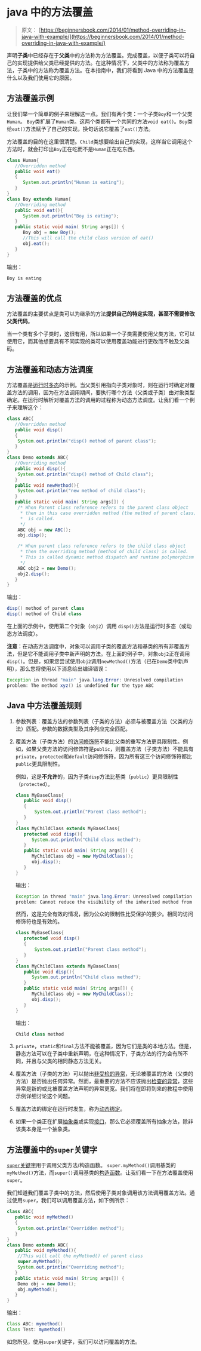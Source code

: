 # java 中的方法覆盖

> 原文： [https://beginnersbook.com/2014/01/method-overriding-in-java-with-example/](https://beginnersbook.com/2014/01/method-overriding-in-java-with-example/)

声明**子类**中已经存在于**父类**中的方法称为方法覆盖。完成覆盖，以便子类可以将自己的实现提供给父类已经提供的方法。在这种情况下，父类中的方法称为覆盖方法，子类中的方法称为覆盖方法。在本指南中，我们将看到 Java 中的方法覆盖是什么以及我们使用它的原因。

## 方法覆盖示例

让我们举一个简单的例子来理解这一点。我们有两个类：一个子类`Boy`和一个父类`Human`。 `Boy`类扩展了`Human`类。这两个类都有一个共同的方法`void eat()`。`Boy`类给`eat()`方法赋予了自己的实现，换句话说它覆盖了`eat()`方法。

方法覆盖的目的在这里很清楚。`Child`类想要给出自己的实现，这样当它调用这个方法时，就会打印出`Boy`正在吃而不是`Human`正在吃东西。

```java
class Human{
   //Overridden method
   public void eat()
   {
      System.out.println("Human is eating");
   }
}
class Boy extends Human{
   //Overriding method
   public void eat(){
      System.out.println("Boy is eating");
   }
   public static void main( String args[]) {
      Boy obj = new Boy();
      //This will call the child class version of eat()
      obj.eat();
   }
}
```

输出：

```java
Boy is eating
```

## 方法覆盖的优点

方法覆盖的主要优点是类可以为继承的方法**提供自己的特定实现，甚至不需要修改父类代码**。

当一个类有多个子类时，这很有用，所以如果一个子类需要使用父类方法，它可以使用它，而其他想要具有不同实现的类可以使用覆盖功能进行更改而不触及父类码。

## 方法覆盖和动态方法调度

方法覆盖是[运行时多态](https://beginnersbook.com/2013/04/runtime-compile-time-polymorphism/)的示例。当父类引用指向子类对象时，则在运行时确定对覆盖方法的调用，因为在方法调用期间，要执行哪个方法（父类或子类）由对象类型确定。在运行时解析对覆盖方法的调用的过程称为动态方法调度。让我们看一个例子来理解这个：

```java
class ABC{
   //Overridden method
   public void disp()
   {
	System.out.println("disp() method of parent class");
   }	   
}
class Demo extends ABC{
   //Overriding method
   public void disp(){
	System.out.println("disp() method of Child class");
   }
   public void newMethod(){
	System.out.println("new method of child class");
   }
   public static void main( String args[]) {
	/* When Parent class reference refers to the parent class object
	 * then in this case overridden method (the method of parent class)
	 *  is called.
	 */
	ABC obj = new ABC();
	obj.disp();

	/* When parent class reference refers to the child class object
	 * then the overriding method (method of child class) is called.
	 * This is called dynamic method dispatch and runtime polymorphism
	 */
	ABC obj2 = new Demo();
	obj2.disp();
   }
}
```

输出：

```java
disp() method of parent class
disp() method of Child class

```

在上面的示例中，使用第二个对象（`obj2`）调用 `disp()`方法是运行时多态（或动态方法调度）。

**注意**：在动态方法调度中，对象可以调用子类的覆盖方法和基类的所有非覆盖方法，但是它不能调用子类中新声明的方法。在上面的例子中，对象`obj2`正在调用`disp()`。但是，如果您尝试使用`obj2`调用`newMethod()`方法（已在`Demo`类中新声明），那么您将使用以下消息给出编译错误：

```java
Exception in thread "main" java.lang.Error: Unresolved compilation 
problem: The method xyz() is undefined for the type ABC
```

## Java 中方法覆盖规则

1.  参数列表：覆盖方法的参数列表（子类的方法）必须与被覆盖方法（父类的方法）匹配。参数的数据类型及其序列应完全匹配。
2.  覆盖方法（子类方法）的[访问修饰符](https://beginnersbook.com/2013/05/java-access-modifiers/)不能比父类的重写方法更具限制性。例如，如果父类方法的访问修饰符是`public`，则覆盖方法（子类方法）不能具有`private`，`protected`和`default`访问修饰符，因为所有这三个访问修饰符都比`public`更具限制性。

    例如，这是**不允许**的，因为子类`disp`方法比基类（`public`）更具限制性（`protected`）。

    ```java
    class MyBaseClass{
       public void disp()
       {
           System.out.println("Parent class method");
       }
    }
    class MyChildClass extends MyBaseClass{
       protected void disp(){
          System.out.println("Child class method");
       }
       public static void main( String args[]) {
          MyChildClass obj = new MyChildClass();
          obj.disp();
       }
    }
    ```

    输出：

    ```java
    Exception in thread "main" java.lang.Error: Unresolved compilation 
    problem: Cannot reduce the visibility of the inherited method from MyBaseClass
    ```

    然而，这是完全有效的情况，因为公众的限制性比受保护的要少。相同的访问修饰符也是有效的。

    ```java
    class MyBaseClass{
       protected void disp()
       {
           System.out.println("Parent class method");
       }
    }
    class MyChildClass extends MyBaseClass{
       public void disp(){
          System.out.println("Child class method");
       }
       public static void main( String args[]) {
          MyChildClass obj = new MyChildClass();
          obj.disp();
       }
    }
    ```

    输出：

    ```java
    Child class method
    ```

3.  `private`，`static`和`final`方法不能被覆盖，因为它们是类的本地方法。但是，静态方法可以在子类中重新声明，在这种情况下，子类方法的行为会有所不同，并且与父类的相同静态方法无关。
4.  覆盖方法（子类的方法）可以抛出[非受检的异常](https://beginnersbook.com/2013/04/java-checked-unchecked-exceptions-with-examples/)，无论被覆盖的方法（父类的方法）是否抛出任何异常。然而，最重要的方法不应该抛出[检查的异常](https://beginnersbook.com/2013/04/java-checked-unchecked-exceptions-with-examples/)，这些异常是新的或比被覆盖方法声明的异常更宽。我们将在即将到来的教程中使用示例详细讨论这个问题。
5.  覆盖方法的绑定在运行时发生，称为[动态绑定](https://beginnersbook.com/2013/04/java-static-dynamic-binding/)。
6.  如果一个类正在扩展[抽象类](https://beginnersbook.com/2013/05/java-abstract-class-method/)或实现[接口](https://beginnersbook.com/2013/05/java-interface/)，那么它必须覆盖所有抽象方法，除非该类本身是一个抽象类。

## 方法覆盖中的`super`关键字

[`super`关键字](https://beginnersbook.com/2014/07/super-keyword-in-java-with-example/)用于调用父类方法/构造函数。 `super.myMethod()`调用基类的`myMethod()`方法，而`super()`调用基类的[构造函数](https://beginnersbook.com/2013/03/constructors-in-java/)。让我们看一下在方法覆盖使用`super`。

我们知道我们覆盖子类中的方法，然后使用子类对象调用该方法调用覆盖方法。通过使用`super`，我们可以调用覆盖方法，如下例所示：

```java
class ABC{
   public void myMethod()
   {
	System.out.println("Overridden method");
   }	   
}
class Demo extends ABC{
   public void myMethod(){
	//This will call the myMethod() of parent class
	super.myMethod();
	System.out.println("Overriding method");
   }
   public static void main( String args[]) {
	Demo obj = new Demo();
	obj.myMethod();
   }
}
```

输出：

```java
Class ABC: mymethod()
Class Test: mymethod()
```

如您所见，使用`super`关键字，我们可以访问覆盖的方法。